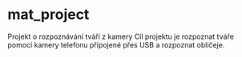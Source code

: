 # mat_project
Projekt o rozpoznávání tváří z kamery
Cíl projektu je rozpoznat tváře pomocí kamery telefonu připojené přes USB a rozpoznat obličeje.
